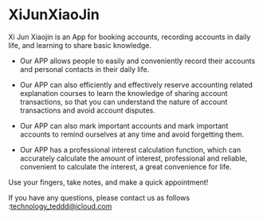 # XiJunXiaoJin

Xi Jun Xiaojin is an App for booking accounts, recording accounts in daily life, and learning to share basic knowledge.

- Our APP allows people to easily and conveniently record their accounts and personal contacts in their daily life.

- Our APP can also efficiently and effectively reserve accounting related explanation courses to learn the knowledge of sharing account transactions, so that you can understand the nature of account transactions and avoid account disputes.

- Our APP can also mark important accounts and mark important accounts to remind ourselves at any time and avoid forgetting them.

- Our APP has a professional interest calculation function, which can accurately calculate the amount of interest, professional and reliable, convenient to calculate the interest, a great convenience for life.

Use your fingers, take notes, and make a quick appointment!


If you have any questions, please contact us as follows :technology_teddd@icloud.com
